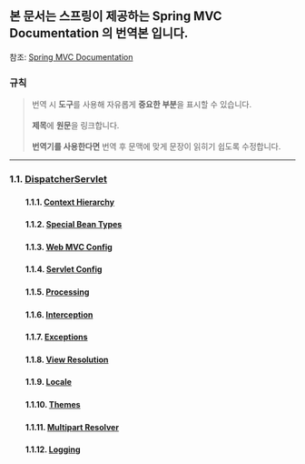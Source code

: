 ## 본 문서는 스프링이 제공하는 Spring MVC Documentation 의 번역본 입니다.

참조: [Spring MVC Documentation](https://docs.spring.io/spring/docs/current/spring-framework-reference/web.html#mvc-servlet)

### **규칙**
> 번역 시 **도구**를 사용해 자유롭게 **중요한 부분**을 표시할 수 있습니다.<br>
> <br>
> **제목**에 **원문**을 링크합니다.  
> <br>
> **번역기를 사용한다면** 번역 후 문맥에 맞게 문장이 읽히기 쉽도록 수정합니다.

<hr>

### 1.1. [DispatcherServlet](DispatcherServlet/1.1%20DispatcherServlet.md)

#### 　　1.1.1. [Context Hierarchy](DispatcherServlet/1.1.1.%20Context%20Hierarchy)
#### 　　1.1.2. [Special Bean Types](DispatcherServlet/1.1.2.%20Special%20Bean%20Types)
#### 　　1.1.3. [Web MVC Config](DispatcherServlet/1.1.3.%20Web%20MVC%20Config)
#### 　　1.1.4. [Servlet Config](DispatcherServlet/1.1.4.%20Servlet%20Config)
#### 　　1.1.5. [Processing](DispatcherServlet/1.1.5.%20Processing)
#### 　　1.1.6. [Interception](DispatcherServlet/1.1.6.%20Interception)
#### 　　1.1.7. [Exceptions](DispatcherServlet/1.1.7.%20Exceptions)
#### 　　1.1.8. [View Resolution](DispatcherServlet/1.1.8.%20View%20Resolution)
#### 　　1.1.9. [Locale](DispatcherServlet/1.1.9.%20Locale)
#### 　　1.1.10. [Themes](DispatcherServlet/1.1.10.%20Themes)
#### 　　1.1.11. [Multipart Resolver](DispatcherServlet/1.1.11.%20Multipart%20Resolver)
#### 　　1.1.12. [Logging](DispatcherServlet/1.1.12.%20Logging.md)
